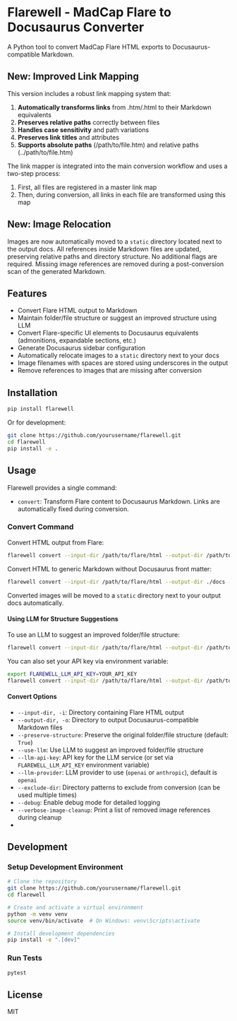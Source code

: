 # Flarewell - MadCap Flare to Docusaurus Converter

A Python tool to convert MadCap Flare HTML exports to Docusaurus-compatible Markdown.

## New: Improved Link Mapping

This version includes a robust link mapping system that:

1. **Automatically transforms links** from .htm/.html to their Markdown equivalents
2. **Preserves relative paths** correctly between files
3. **Handles case sensitivity** and path variations
4. **Preserves link titles** and attributes
5. **Supports absolute paths** (/path/to/file.htm) and relative paths (../path/to/file.htm)

The link mapper is integrated into the main conversion workflow and uses a two-step process:
1. First, all files are registered in a master link map
2. Then, during conversion, all links in each file are transformed using this map

## New: Image Relocation

Images are now automatically moved to a `static` directory located next to the
output docs. All references inside Markdown files are updated, preserving
relative paths and directory structure. No additional flags are required.
Missing image references are removed during a post-conversion scan of the generated Markdown.

## Features

- Convert Flare HTML output to Markdown
- Maintain folder/file structure or suggest an improved structure using LLM
- Convert Flare-specific UI elements to Docusaurus equivalents (admonitions, expandable sections, etc.)
- Generate Docusaurus sidebar configuration
- Automatically relocate images to a `static` directory next to your docs
- Image filenames with spaces are stored using underscores in the output
- Remove references to images that are missing after conversion

## Installation

```bash
pip install flarewell
```

Or for development:

```bash
git clone https://github.com/yourusername/flarewell.git
cd flarewell
pip install -e .
```

## Usage

Flarewell provides a single command:
- `convert`: Transform Flare content to Docusaurus Markdown. Links are automatically fixed during conversion.

### Convert Command

Convert HTML output from Flare:

```bash
flarewell convert --input-dir /path/to/flare/html --output-dir /path/to/docusaurus/docs
```

Convert HTML to generic Markdown without Docusaurus front matter:

```bash
flarewell convert --input-dir /path/to/flare/html --output-dir ./docs --markdown-style markdown
```

Converted images will be moved to a `static` directory next to your output docs automatically.


#### Using LLM for Structure Suggestions

To use an LLM to suggest an improved folder/file structure:

```bash
flarewell convert --input-dir /path/to/flare/html --output-dir /path/to/docusaurus/docs --use-llm --llm-api-key YOUR_API_KEY
```

You can also set your API key via environment variable:

```bash
export FLAREWELL_LLM_API_KEY=YOUR_API_KEY
flarewell convert --input-dir /path/to/flare/html --output-dir /path/to/docusaurus/docs --use-llm
```

#### Convert Options

- `--input-dir, -i`: Directory containing Flare HTML output
- `--output-dir, -o`: Directory to output Docusaurus-compatible Markdown files
- `--preserve-structure`: Preserve the original folder/file structure (default: `True`)
- `--use-llm`: Use LLM to suggest an improved folder/file structure
- `--llm-api-key`: API key for the LLM service (or set via `FLAREWELL_LLM_API_KEY` environment variable)
- `--llm-provider`: LLM provider to use (`openai` or `anthropic`), default is `openai`
- `--exclude-dir`: Directory patterns to exclude from conversion (can be used multiple times)
- `--debug`: Enable debug mode for detailed logging
- `--verbose-image-cleanup`: Print a list of removed image references during cleanup
- 
## Development

### Setup Development Environment

```bash
# Clone the repository
git clone https://github.com/yourusername/flarewell.git
cd flarewell

# Create and activate a virtual environment
python -m venv venv
source venv/bin/activate  # On Windows: venv\Scripts\activate

# Install development dependencies
pip install -e ".[dev]"
```

### Run Tests

```bash
pytest
```

## License

MIT 